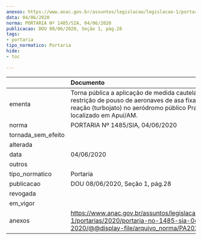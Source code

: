 ```yaml
---
anexos: https://www.anac.gov.br/assuntos/legislacao/legislacao-1/portarias/2020/portaria-no-1485-sia-04-06-2020/@@display-file/arquivo_norma/PA2020-1485.pdf
data: 04/06/2020
norma: PORTARIA Nº 1485/SIA, 04/06/2020
publicacao: DOU 08/06/2020, Seção 1, pág.28
tags:
- portaria
tipo_normatico: Portaria
hide: 
- toc 
 
---
```


|                    | Documento                                                                                                                                                                       |
|:-------------------|:--------------------------------------------------------------------------------------------------------------------------------------------------------------------------------|
| ementa             | Torna pública a aplicação de medida cautelar de restrição de pouso de aeronaves de asa fixa com motor à reação (turbojato) no aeródromo público Prainha, localizado em Apuí/AM. |
| norma              | PORTARIA Nº 1485/SIA, 04/06/2020                                                                                                                                                |
| tornada_sem_efeito |                                                                                                                                                                                 |
| alterada           |                                                                                                                                                                                 |
| data               | 04/06/2020                                                                                                                                                                      |
| outros             |                                                                                                                                                                                 |
| tipo_normatico     | Portaria                                                                                                                                                                        |
| publicacao         | DOU 08/06/2020, Seção 1, pág.28                                                                                                                                                 |
| revogada           |                                                                                                                                                                                 |
| em_vigor           |                                                                                                                                                                                 |
| anexos             | https://www.anac.gov.br/assuntos/legislacao/legislacao-1/portarias/2020/portaria-no-1485-sia-04-06-2020/@@display-file/arquivo_norma/PA2020-1485.pdf                            |